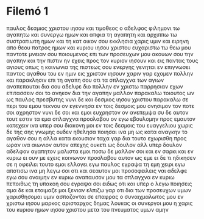 # Filemó 1
παυλος δεσμιος χριστου ιησου και τιμοθεος ο αδελφος φιλημονι τω αγαπητω και συνεργω ημων
και απφια τη αγαπητη και αρχιππω τω συστρατιωτη ημων και τη κατ οικον σου εκκλησια
χαρις υμιν και ειρηνη απο θεου πατρος ημων και κυριου ιησου χριστου 
ευχαριστω τω θεω μου παντοτε μνειαν σου ποιουμενος επι των προσευχων μου 
ακουων σου την αγαπην και την πιστιν ην εχεις προς τον κυριον ιησουν και εις παντας τους αγιους
οπως η κοινωνια της πιστεως σου ενεργης γενηται εν επιγνωσει παντος αγαθου του εν ημιν εις χριστον ιησουν
χαριν γαρ εχομεν πολλην και παρακλησιν επι τη αγαπη σου οτι τα σπλαγχνα των αγιων αναπεπαυται δια σου αδελφε
διο πολλην εν χριστω παρρησιαν εχων επιτασσειν σοι το ανηκον
δια την αγαπην μαλλον παρακαλω τοιουτος ων ως παυλος πρεσβυτης νυνι δε και δεσμιος ιησου χριστου
παρακαλω σε περι του εμου τεκνου ον εγεννησα εν τοις δεσμοις μου ονησιμον 
τον ποτε σοι αχρηστον νυνι δε σοι και εμοι ευχρηστον ον ανεπεμψα
συ δε αυτον τουτ εστιν τα εμα σπλαγχνα προσλαβου
ον εγω εβουλομην προς εμαυτον κατεχειν ινα υπερ σου διακονη μοι εν τοις δεσμοις του ευαγγελιου
χωρις δε της σης γνωμης ουδεν ηθελησα ποιησαι ινα μη ως κατα αναγκην το αγαθον σου η αλλα κατα εκουσιον
ταχα γαρ δια τουτο εχωρισθη προς ωραν ινα αιωνιον αυτον απεχης
ουκετι ως δουλον αλλ υπερ δουλον αδελφον αγαπητον μαλιστα εμοι ποσω δε μαλλον σοι και εν σαρκι και εν κυριω
ει ουν με εχεις κοινωνον προσλαβου αυτον ως εμε
ει δε τι ηδικησεν σε η οφειλει τουτο εμοι ελλογει
εγω παυλος εγραψα τη εμη χειρι εγω αποτισω ινα μη λεγω σοι οτι και σεαυτον μοι προσοφειλεις
ναι αδελφε εγω σου οναιμην εν κυριω αναπαυσον μου τα σπλαγχνα εν κυριω 
πεποιθως τη υπακοη σου εγραψα σοι ειδως οτι και υπερ ο λεγω ποιησεις
αμα δε και ετοιμαζε μοι ξενιαν ελπιζω γαρ οτι δια των προσευχων υμων χαρισθησομαι υμιν
ασπαζονται σε επαφρας ο συναιχμαλωτος μου εν χριστω ιησου
μαρκος αρισταρχος δημας λουκας οι συνεργοι μου
η χαρις του κυριου ημων ιησου χριστου μετα του πνευματος υμων αμην

